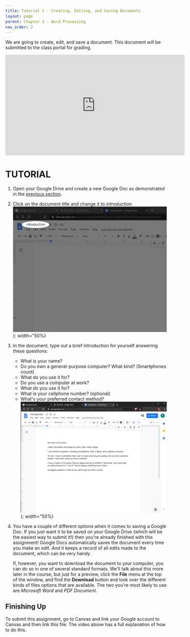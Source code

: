 ```yaml
---
title: Tutorial 1 - Creating, Editing, and Saving Documents
layout: page
parent: Chapter 3 - Word Processing
nav_order: 2
---
```


We are going to create, edit, and save a document. This document will be submitted to the class portal for grading.

<iframe width="560" height="315" src="https://www.youtube.com/embed/WHMaiQc3ILI" frameborder="0" allow="accelerometer; autoplay; clipboard-write; encrypted-media; gyroscope; picture-in-picture" allowfullscreen></iframe>

TUTORIAL
========

1. Open your Google Drive and create a new Google Doc as demonstrated in the [previous section](1_docs_tour.md).
1. Click on the document title and change it to *introduction*.
    ![Change title](images/tutorial1/1.png){: width="50%}
1. In the document, type out a brief introduction for yourself answering these questions:
    - What is your name?
    - Do you own a general-purpose computer? What kind? (Smartphones count)
    - What do you use it for?
    - Do you use a computer at work?
    - What do you use it for?
    - What is your cellphone number? (optional)
    - What's your preferred contact method?
    ![Example Answers](images/tutorial1/2.png){: width="50%}
1. You have a couple of different options when it comes to saving a Google Doc. If you just want it to be saved on your Google Drive (which will be the easiest way to submit it!) then you're already finished with this assignment! Google Docs automatically saves the document every time you make an edit. *And* it keeps a record of all edits made to the document, which can be very handy.

    If, however, you want to download the document to your computer, you can do so in one of several standard formats. We'll talk about this more later in the course, but just for a preview, click the **File** menu at the top of the window, and find the **Download** button and look over the different kinds of files options that are available. The two you're most likely to use are *Microsoft Word* and *PDF Document*.

Finishing Up
------------

To submit this assignment, go to Canvas and link your Google account to Canvas and then link this file. The video above has a full explanation of how to do this.
